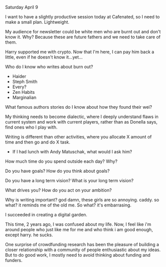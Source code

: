 Saturday April 9

I want to have a slightly productive session today at Cafenated, so I need to make a small plan. Lightweight. 

My audience for newsletter could be white men who are burnt out and don't know it. Why? Because these are future fathers and we need to take care of them. 

Harry supported me with crypto. Now that I'm here, I can pay him back a little, even if he doesn't know it...yet...

Who do I know who writes about burn out?
- Haider
- Steph Smith
- Every? 
- Zen Habits
- Marginalian

What famous authors stories do I know about how they found their wei? 

My thinking needs to become dialectic, where I deeply understand flaws in current system and work with current players, rather than as Donella says, find ones who I play with.  

Writing is different than other activities, where you allocate X amount of time and then go and do X task. 

* If I had lunch with Andy Matuschak, what would I ask him? 

How much time do you spend outside each day? Why? 

Do you have goals? How do you think about goals?

Do you have a long term vision? What is your long term vision?

What drives you? How do you act on your ambition? 

Why is writing important? 
god damn, these girls are so annoying. caddy. so what? it reminds me of the old me. So what? it's embarrasing. 

I succeeded in creating a digital garden. 

This time, 2 years ago, I was  confused about my life. Now, I feel like i'm around people who just like me for me and who think i am good enough, except harry. he sucks. 

One surprise of crowdfunding research has been the pleasure of building a closer relationship with a community of people enthusiastic about my ideas. But to do good work, I mostly need to avoid thinking about funding and funders. 

